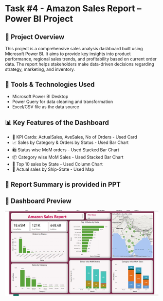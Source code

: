 # Task #4 - Amazon Sales Report – Power BI Project

## 🧠 Project Overview

This project is a comprehensive sales analysis dashboard built using Microsoft Power BI. It aims to provide key insights into product performance, regional sales trends, and profitability based on current order data. The report helps stakeholders make data-driven decisions regarding strategy, marketing, and inventory.

## 🧪 Tools & Technologies Used

- Microsoft Power BI Desktop
- Power Query for data cleaning and transformation
- Excel/CSV file as the data source

## 📊 Key Features of the Dashboard

  - 🎯 KPI Cards: ActualSales, AveSales, No of Orders - Used Card
  - 📈 Sales by Category & Orders by Status - Used Bar Chart
  - 🛍️ Status wise MoM orders - Used Stacked Bar Chart
  - 📦 Category wise MoM Sales - Used Stacked Bar Chart
  - 📅 Top 10 sales by State - Used Column Chart
  - 📌 Actual sales by Ship-State - Used Map

## 🧾 Report Summary is provided in PPT

 ## 📸 Dashboard Preview
![Screenshots/Superstores Co Sales Report.jpg](https://github.com/mahajabeensayyad/Task-4---Power-BI-Tableau/blob/main/Amazon%20Sales%20Report.jpg)









